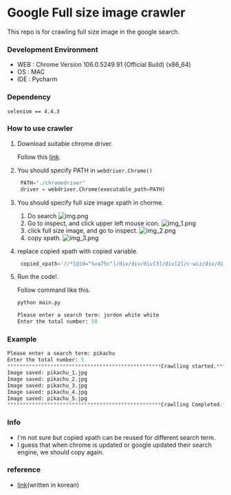 # Google Full size image crawler
This repo is for crawling full size image in the google search.

### Development Environment
- WEB : Chrome Version 106.0.5249.91 (Official Build) (x86_64)
- OS : MAC
- IDE : Pycharm

### Dependency
```
selenium == 4.4.3
```
### How to use crawler
1. Download suitable chrome driver. <p>Follow this [link](https://chromedriver.chromium.org/downloads).</p>
2. You should specify PATH in `webdriver.Chrome()`
   ```python
    PATH="./chromedriver"
    driver = webdriver.Chrome(executable_path=PATH)
    ```
3. You should specify full size image xpath in chorme.
   1. Do search
   ![img.png](img/img.png)
   2. Go to inspect, and click upper left mouse icon.
   ![img_1.png](img/img_1.png)
   3. click full size image, and go to inspect.
   ![img_2.png](img/img_2.png)
   4. copy xpath.
   ![img_3.png](img/img_3.png)

4. replace copied xpath with copied variable.
   ```python
    copied_xpath='//*[@id="Sva75c"]/div/div/div[3]/div[2]/c-wiz/div/div[1]/div[1]/div[3]/div/a/img'
   ```
5. Run the code!. <p>Follow command like this.</p>
   ```python
   python main.py
   
   Please enter a search term: jordon white white
   Enter the total number: 50
   ```

### Example
```python
Please enter a search term: pikachu
Enter the total number: 5
**************************************************Crawlling started.**************************************************
Image saved: pikachu_1.jpg
Image saved: pikachu_2.jpg
Image saved: pikachu_3.jpg
Image saved: pikachu_4.jpg
Image saved: pikachu_5.jpg
**************************************************Crawlling Completed.**************************************************
```

### Info
- I'm not sure but copied xpath can be reused for different search term.
- I guess that when chrome is updated or google updated their search engine, we should copy again.

### reference
- [link](https://velog.io/@ishikawakanata/Selenium%EC%9D%84-%EC%9D%B4%EC%9A%A9%ED%95%B4-%EA%B5%AC%EA%B8%80-%EC%9D%B4%EB%AF%B8%EC%A7%80-%EC%9B%90%EB%B3%B8%EC%9C%BC%EB%A1%9C-%ED%81%AC%EB%A1%A4%EB%A7%81%ED%95%98%EA%B8%B0)(written in korean)
